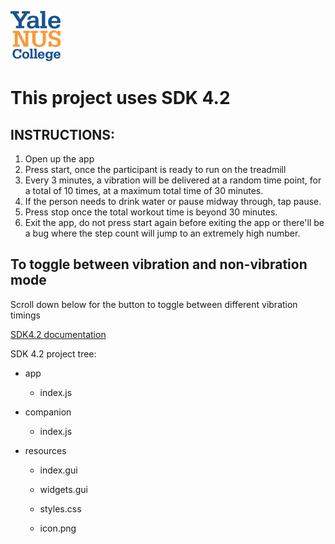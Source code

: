 ![Yale-NUS College Capstone Project](ync.png)

This project uses SDK 4.2
==========

INSTRUCTIONS:
--------------------

1. Open up the app
2. Press start, once the participant is ready to run on the treadmill
3. Every 3 minutes, a vibration will be delivered at a random time point, for a total of 10 times, at a maximum total time of 30 minutes.
4. If the person needs to drink water or pause midway through, tap pause.
5. Press stop once the total workout time is beyond 30 minutes.
6. Exit the app, do not press start again before exiting the app or there'll be a bug where the step count will jump to an extremely high number.

To toggle between vibration and non-vibration mode
-----------------
Scroll down below for the button to toggle between different vibration timings

[SDK4.2 documentation](https://web.archive.org/web/20200912173010/https://dev.fitbit.com/)


SDK 4.2 project tree:


- app

  - index.js
    
- companion

  - index.js
  
- resources

  - index.gui
  
  - widgets.gui
  
  - styles.css
  
  - icon.png
  
